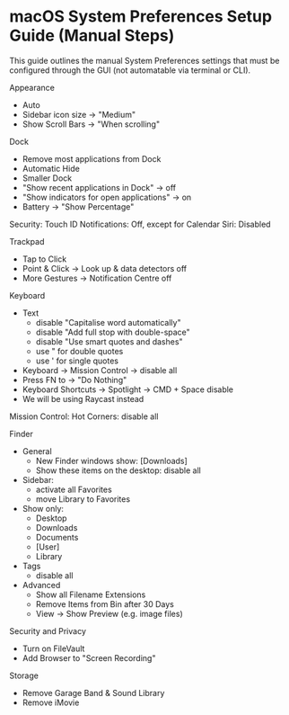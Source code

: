 # macOS System Preferences Setup Guide (Manual Steps)

This guide outlines the manual System Preferences settings that must be configured through the GUI (not automatable via terminal or CLI).

Appearance
  - Auto
  - Sidebar icon size -> "Medium"
  - Show Scroll Bars -> "When scrolling"

Dock
- Remove most applications from Dock
- Automatic Hide
- Smaller Dock
- "Show recent applications in Dock" -> off
- "Show indicators for open applications" -> on
- Battery -> "Show Percentage"

Security: Touch ID
Notifications: Off, except for Calendar
Siri: Disabled

Trackpad
  - Tap to Click
  - Point & Click -> Look up & data detectors off
  - More Gestures -> Notification Centre off

Keyboard
  - Text
    - disable "Capitalise word automatically"
    - disable "Add full stop with double-space"
    - disable "Use smart quotes and dashes"
    - use " for double quotes
    - use ' for single quotes
  - Keyboard -> Mission Control -> disable all
  - Press FN to -> "Do Nothing"
  - Keyboard Shortcuts -> Spotlight -> CMD + Space disable
  - We will be using Raycast instead

Mission Control: Hot Corners: disable all

Finder
  - General
    - New Finder windows show: [Downloads]
    - Show these items on the desktop: disable all
  - Sidebar:
    - activate all Favorites
    - move Library to Favorites
  - Show only:
    - Desktop
    - Downloads
    - Documents
    - [User]
    - Library
  - Tags
    - disable all
  - Advanced
    - Show all Filename Extensions
    - Remove Items from Bin after 30 Days
    - View -> Show Preview (e.g. image files)

Security and Privacy
  - Turn on FileVault
  - Add Browser to "Screen Recording"

Storage
  - Remove Garage Band & Sound Library
  - Remove iMovie
